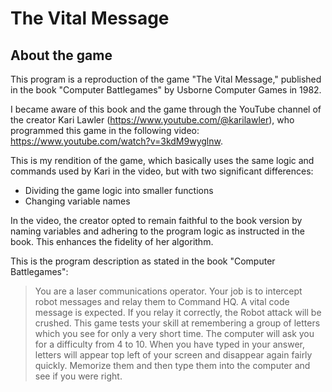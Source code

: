 # The Vital Message

## About the game

This program is a reproduction of the game "The Vital Message," published in the book "Computer Battlegames" by Usborne Computer Games in 1982. 

I became aware of this book and the game through the YouTube channel of the creator Kari Lawler (https://www.youtube.com/@karilawler), who programmed this game in the following video: https://www.youtube.com/watch?v=3kdM9wyglnw.

This is my rendition of the game, which basically uses the same logic and commands used by Kari in the video, but with two significant differences:
- Dividing the game logic into smaller functions
- Changing variable names

In the video, the creator opted to remain faithful to the book version by naming variables and adhering to the program logic as instructed in the book. This enhances the fidelity of her algorithm.

This is the program description as stated in the book "Computer Battlegames":

> You are a laser communications operator. Your job is to intercept robot messages and relay them to Command HQ. A vital code message is expected. If you relay it correctly, the Robot attack will be crushed. This game tests your skill at remembering a group of letters which you see for only a very short time. The computer will ask you for a difficulty from 4 to 10. When you have typed in your answer, letters will appear top left of your screen and disappear again fairly quickly. Memorize them and then type them into the computer and see if you were right. 